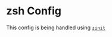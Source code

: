 # zsh Config

This config is being handled using [`zinit`](https://github.com/zdharma-continuum/zinit)